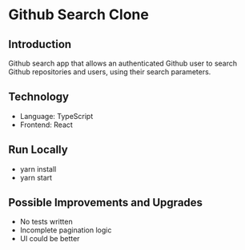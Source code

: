 # Github Search Clone

## Introduction

Github search app that allows an authenticated Github user to
search Github repositories and users, using their search parameters.

## Technology

- Language: TypeScript
- Frontend: React

## Run Locally

- yarn install
- yarn start

## Possible Improvements and Upgrades

- No tests written
- Incomplete pagination logic
- UI could be better
